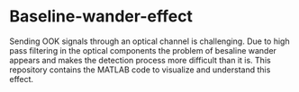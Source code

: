 # Baseline-wander-effect
Sending OOK signals through an optical channel is challenging. Due to high pass filtering in the optical components the problem of besaline wander appears and makes the detection process more difficult than it is. This repository contains the MATLAB code to visualize and understand this effect.
